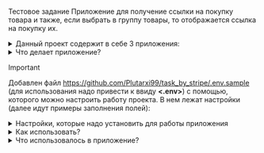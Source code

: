 Тестовое задание
Приложение для получение ссылки на покупку товара и также, если выбрать в группу товары, то отображается ссылка на покупку их.

<details>

<summary>Данный проект содержит в себе 3 приложения:</summary>

* **payment**
   - позволяет работать с группами продуктов
       - содержит модели Discount
       - содержит модели Tax
       - содержит модели Order
* **product**
   - позволяет работать с продуктом
       - содержит модели Item
* **users**
   - служит для аунтификации пользователя 
       - содержит модели User 
</details>

<details>

<summary>Что делает приложение?</summary>
Функционал:

* Получение ссылки на продукт с кнопкой покупки продукта и переход на его покупку
* Получение id продукта
* Получение ссылки на покупку группы продуктов со скидкой
</details>

> [!IMPORTANT]
> Добавлен файл https://github.com/Plutarxi99/task_by_stripe/.env.sample (для использования надо привести к ввиду **<.env>**) с помощью, которого можно настроить работу проекта. В нем лежат настройки (далее идут примеры заполнения полей):
<details>
<summary>Настройки, которые надо установить для работы приложения</summary>

| Значение | Содержание | Примечание |
|-----|-----------|-----:|
|     **ENGINE_DB**| <pre><code>django.db.backends.postgresql</code></pre> |     для подключения к базе данных Зщыепкуыйд. P.S. не забудь создать ее|
|     **SECRET_KEY**| django-insecure-hu213gr51uh234gbrtf34oqufg35835g3q5g       |     код генерируется автоматически при создании приложения|
|     **SUPERUSER_EMAIL**| email_superuser       |     установить почту суперюзера|
|     **SUPERUSER_PASSWORD**| password_superuser       |     установить пароль суперюзера|
|     **NAME_BD**| NAME_BD   |     название базы данных |
|     **NAME_BD_DOCKER**| NAME_BD_DOCKER   |     название базы данных для контейнера |
|     **USER_BD**| USER_BD   |     название пользователя базы данных |
|     **PASSWORD_BD**| PASSWORD_BD   |     пароль базы данных |
|     **HOST_BD**| HOST_BD   |     название твоего сервиса используемый для контейнеризации |
|     **PGDATA**| /here/   |     сохранения данных после перезапуска контейнера твоих данных |
|     **STRIPE_PUBLISHABLE_KEY**| pk_test_primer123123123123  |     ключ от https://stripe.com/ |
|     **STRIPE_SECRET_KEY**| pk_test_primer123123123123   |     ключ от https://stripe.com/ |
|     **ENV_TYPE**| local/server   |     для использования разных настроек для запуска локально-local для запуска с сервера-server |
|     **HOST_IP**| 0.0.0.0   |     id- адрес твоего сервера базы данных |
</details>

<details>

<summary>Как использовать?</summary>

* После установки нужных настроук в файле **<.env>**. Надо выполнить команду для установки пакетов:
  <pre><code>pip install -r requirements.txt </code></pre>

* Применить миграции:
  <pre><code>python3 manage.py migrate</code></pre>

* Создать суперюзера:
  <pre><code>python3 manage.py ccsu</code></pre>

</details>

<details>

<summary>Что использовалось в приложение?</summary>
Функционал:

* Подключено rest_framework для использоваеть API приложения
* Подключено drf_yasg для создания автоматической документации и возможность работать в браузере с приложением
* Подключена примитивная работа с API Stripe :white_check_mark:
</details>

